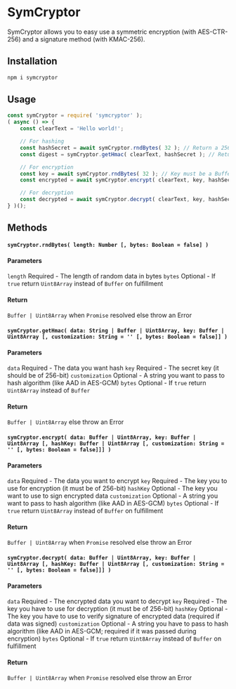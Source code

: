 # SymCryptor

SymCryptor allows you to easy use a symmetric encryption (with AES-CTR-256) and a signature method (with KMAC-256).

## Installation

```bash
npm i symcryptor
```

## Usage

```javascript
const symCryptor = require( 'symcryptor' );
( async () => {
    const clearText = 'Hello world!';

    // For hashing
    const hashSecret = await symCryptor.rndBytes( 32 ); // Return a 256-bit Buffer
    const digest = symCryptor.getHmac( clearText, hashSecret ); // Return a 512-bit Buffer as digest

    // For encryption
    const key = await symCryptor.rndBytes( 32 ); // Key must be a Buffer or Uint8Array of 512-bit
    const encrypted = await symCryptor.encrypt( clearText, key, hashSecret ); // Return a Buffer

    // For decryption
    const decrypted = await symCryptor.decrypt( clearText, key, hashSecret ); // Return a Buffer
} )();
```

## Methods

#### `symCryptor.rndBytes( length: Number [, bytes: Boolean = false] )`

#### Parameters

`length` Required - The length of random data in bytes
`bytes` Optional - If `true` return `Uint8Array` instead of `Buffer` on fulfillment

#### Return

`Buffer | Uint8Array` when `Promise` resolved else throw an Error


#### `symCryptor.getHmac( data: String | Buffer | Uint8Array, key: Buffer | Uint8Array [, customization: String = '' [, bytes: Boolean = false]] )`

#### Parameters

`data` Required - The data you want hash
`key` Required - The secret key (it should be of 256-bit)
`customization` Optional - A string you want to pass to hash algorithm (like AAD in AES-GCM)
`bytes` Optional - If `true` return `Uint8Array` instead of `Buffer`

#### Return

`Buffer | Uint8Array` else throw an Error


#### `symCryptor.encrypt( data: Buffer | Uint8Array, key: Buffer | Uint8Array [, hashKey: Buffer | Uint8Array [, customization: String = '' [, bytes: Boolean = false]]] )`

#### Parameters

`data` Required - The data you want to encrypt
`key` Required - The key you to use for encryption (it must be of 256-bit)
`hashKey` Optional - The key you want to use to sign encrypted data
`customization` Optional - A string you want to pass to hash algorithm (like AAD in AES-GCM)
`bytes` Optional - If `true` return `Uint8Array` instead of `Buffer` on fulfillment

#### Return

`Buffer | Uint8Array` when `Promise` resolved else throw an Error


#### `symCryptor.decrypt( data: Buffer | Uint8Array, key: Buffer | Uint8Array [, hashKey: Buffer | Uint8Array [, customization: String = '' [, bytes: Boolean = false]]] )`

#### Parameters

`data` Required - The encrypted data you want to decrypt
`key` Required - The key you have to use for decryption (it must be of 256-bit)
`hashKey` Optional - The key you have to use to verify signature of encrypted data (required if data was signed)
`customization` Optional - A string you have to pass to hash algorithm (like AAD in AES-GCM; required if it was passed during encryption)
`bytes` Optional - If `true` return `Uint8Array` instead of `Buffer` on fulfillment

#### Return

`Buffer | Uint8Array` when `Promise` resolved else throw an Error